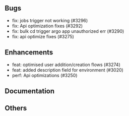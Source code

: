 ## Bugs
- fix: jobs trigger not working (#3296)
- fix: Api optimization fixes (#3292)
- fix: bulk cd trigger argo app unauthorized err (#3290)
- fix: api optimize fixes (#3275)
## Enhancements
- feat: optimised user addition/creation flows (#3274)
- feat: added description field for environment  (#3020)
- perf: Api optimizations (#3250)
## Documentation
## Others
